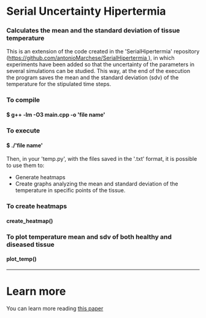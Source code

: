 <h1>Serial Uncertainty Hipertermia</h1>

<h3>Calculates the mean and the standard deviation of tissue temperature</h3>

<p> This is an extension of the code created in the 'SerialHipertermia' repository (<a href="https://github.com/antonioMarchese/SerialHipertermia">https://github.com/antonioMarchese/SerialHipertermia </a>), in which experiments have been added so that the uncertainty of the parameters in several simulations can be studied. This way, at the end of the execution the program saves the mean and the standard deviation (sdv) of the temperature for the stipulated time steps. </p> 
<h3>To compile</h3>
<h4> $ g++ -lm -O3 main.cpp -o 'file name'</h4> 
<h3>To execute</h3>
<h4> $ ./'file name'</h4>
<p>Then, in your 'temp.py', with the files saved in the '.txt' format, it is possible to use them to: </p>
<ul>
   <li>Generate heatmaps</li>
   <li>Create graphs analyzing the mean and standard deviation of the temperature in specific points of the tissue.</li>
</ul>
<h3>To create heatmaps</h3>
<h4>create_heatmap()</h4>
<h3>To plot temperature mean and sdv of both healthy and diseased tissue</h3>
<h4>plot_temp()</h4>

-----------------------------------------------------------------------------------------------------------------------------------------------------------

<h1>Learn more</h1>
<p>You can learn more reading <a href="https://www.sciencedirect.com/science/article/pii/S0377042715001247">this paper</a></p>
   
